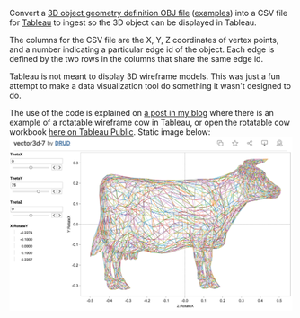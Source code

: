Convert a [3D object geometry definition OBJ file](https://en.wikipedia.org/wiki/Wavefront_.obj_file) ([examples](https://people.sc.fsu.edu/~jburkardt/data/obj/obj.html))
into a CSV file for [Tableau](https://www.tableau.com/) to ingest so the 3D object can be displayed in Tableau.

The columns for the CSV file are the X, Y, Z coordinates of vertex points, and
a number indicating a particular edge id of the object. Each edge is defined
by the two rows in the columns that share the same edge id.

Tableau is not meant to display 3D wireframe models. This was just a fun attempt
to make a data visualization tool do something it wasn't designed to do.

The use of the code is explained on [a post in my blog](https://pinpointuncertainty.blogspot.com/2013/11/your-own-3d-rotatable-cow.html)
where there is an example of a rotatable wireframe cow in Tableau, or open
the rotatable cow workbook [here on Tableau Public](https://public.tableau.com/app/profile/drud/viz/shared/3HTMZCRSC).
Static image below:
![](TableauRotatableCow.png)
